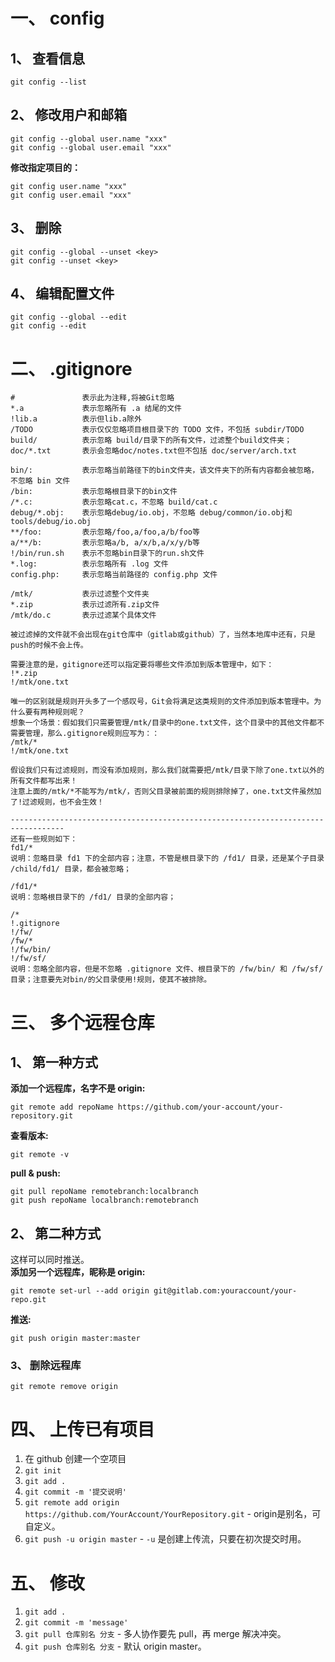 # 一、 config
## 1、 查看信息
```
git config --list
```
## 2、 修改用户和邮箱
```
git config --global user.name "xxx"
git config --global user.email "xxx"
```
**修改指定项目的：**  
```
git config user.name "xxx"
git config user.email "xxx"
```

## 3、 删除
```
git config --global --unset <key>
git config --unset <key>
```

## 4、 编辑配置文件
```
git config --global --edit
git config --edit
```

# 二、 .gitignore
```
#               表示此为注释,将被Git忽略
*.a             表示忽略所有 .a 结尾的文件
!lib.a          表示但lib.a除外
/TODO           表示仅仅忽略项目根目录下的 TODO 文件，不包括 subdir/TODO
build/          表示忽略 build/目录下的所有文件，过滤整个build文件夹；
doc/*.txt       表示会忽略doc/notes.txt但不包括 doc/server/arch.txt
 
bin/:           表示忽略当前路径下的bin文件夹，该文件夹下的所有内容都会被忽略，不忽略 bin 文件
/bin:           表示忽略根目录下的bin文件
/*.c:           表示忽略cat.c，不忽略 build/cat.c
debug/*.obj:    表示忽略debug/io.obj，不忽略 debug/common/io.obj和tools/debug/io.obj
**/foo:         表示忽略/foo,a/foo,a/b/foo等
a/**/b:         表示忽略a/b, a/x/b,a/x/y/b等
!/bin/run.sh    表示不忽略bin目录下的run.sh文件
*.log:          表示忽略所有 .log 文件
config.php:     表示忽略当前路径的 config.php 文件
 
/mtk/           表示过滤整个文件夹
*.zip           表示过滤所有.zip文件
/mtk/do.c       表示过滤某个具体文件
 
被过滤掉的文件就不会出现在git仓库中（gitlab或github）了，当然本地库中还有，只是push的时候不会上传。
 
需要注意的是，gitignore还可以指定要将哪些文件添加到版本管理中，如下：
!*.zip
!/mtk/one.txt
 
唯一的区别就是规则开头多了一个感叹号，Git会将满足这类规则的文件添加到版本管理中。为什么要有两种规则呢？
想象一个场景：假如我们只需要管理/mtk/目录中的one.txt文件，这个目录中的其他文件都不需要管理，那么.gitignore规则应写为：：
/mtk/*
!/mtk/one.txt
 
假设我们只有过滤规则，而没有添加规则，那么我们就需要把/mtk/目录下除了one.txt以外的所有文件都写出来！
注意上面的/mtk/*不能写为/mtk/，否则父目录被前面的规则排除掉了，one.txt文件虽然加了!过滤规则，也不会生效！
 
----------------------------------------------------------------------------------
还有一些规则如下：
fd1/*
说明：忽略目录 fd1 下的全部内容；注意，不管是根目录下的 /fd1/ 目录，还是某个子目录 /child/fd1/ 目录，都会被忽略；
 
/fd1/*
说明：忽略根目录下的 /fd1/ 目录的全部内容；
 
/*
!.gitignore
!/fw/ 
/fw/*
!/fw/bin/
!/fw/sf/
说明：忽略全部内容，但是不忽略 .gitignore 文件、根目录下的 /fw/bin/ 和 /fw/sf/ 目录；注意要先对bin/的父目录使用!规则，使其不被排除。
```

# 三、 多个远程仓库
## 1、 第一种方式
**添加一个远程库，名字不是 origin:**  
```
git remote add repoName https://github.com/your-account/your-repository.git
```
**查看版本:**  
```
git remote -v
```
**pull & push:**  
```
git pull repoName remotebranch:localbranch
git push repoName localbranch:remotebranch
```
## 2、 第二种方式
这样可以同时推送。  
**添加另一个远程库，昵称是 origin:**  
```
git remote set-url --add origin git@gitlab.com:youraccount/your-repo.git
```
**推送:**  
```
git push origin master:master
```

### 3、 删除远程库
```
git remote remove origin
```

# 四、 上传已有项目
1. 在 github 创建一个空项目
1. `git init`
1. `git add .`
1. `git commit -m '提交说明'`
1. `git remote add origin https://github.com/YourAccount/YourRepository.git` - origin是别名，可自定义。
1. `git push -u origin master` - `-u` 是创建上传流，只要在初次提交时用。

# 五、 修改

1. `git add .`
1. `git commit -m 'message'`
1. `git pull 仓库别名 分支` - 多人协作要先 pull，再 merge 解决冲突。
1. `git push 仓库别名 分支` - 默认 origin master。
